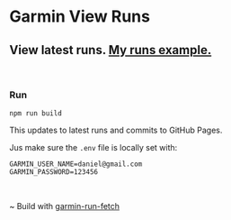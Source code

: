 # Garmin View Runs
## View latest runs. [My runs example.](https://danielschwartz85.github.io/garmin-daniel-runs/)

<br/>

### Run 
```
npm run build
```

This updates to latest runs and commits to GitHub Pages.

Jus make sure the ```.env``` file is locally set with: 
```
GARMIN_USER_NAME=daniel@gmail.com
GARMIN_PASSWORD=123456
```

<br/>

~ Build with [garmin-run-fetch](https://github.com/danielschwartz85/garmin-run-fetch)